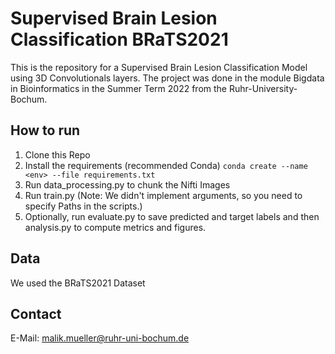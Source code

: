 # Supervised Brain Lesion Classification BRaTS2021

This is the repository for a Supervised Brain Lesion Classification Model using 3D Convolutionals layers. The project was done in the module Bigdata in Bioinformatics in the Summer Term 2022 from the Ruhr-University-Bochum.

## How to run

1. Clone this Repo
2. Install the requirements (recommended Conda)
```conda create --name <env> --file requirements.txt```
3. Run data_processing.py to chunk the Nifti Images
4. Run train.py (Note: We didn't implement arguments, so you need to specify Paths in the scripts.)
5. Optionally, run evaluate.py to save predicted and target labels and then analysis.py to compute metrics and figures.

## Data

We used the BRaTS2021 Dataset

## Contact

E-Mail: malik.mueller@ruhr-uni-bochum.de